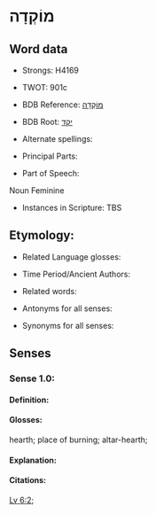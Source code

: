 # מוֹקְדָה

<!-- Status: S2="NeedsEdits" -->
<!-- Lexica used for edits:   -->

## Word data

* Strongs: H4169

* TWOT: 901c

* BDB Reference: [מוֹקְדָה](rc://en/bdb/dict/j.cy.ad)

* BDB Root: [יקד](rc://en/bdb/dict/j.cy.aa)

* Alternate spellings:

* Principal Parts:

* Part of Speech:

Noun Feminine

* Instances in Scripture: TBS

## Etymology:

* Related Language glosses:

* Time Period/Ancient Authors:

* Related words:

* Antonyms for all senses:

* Synonyms for all senses:

## Senses

### Sense 1.0:

#### Definition:

#### Glosses:

hearth; place of burning; altar-hearth; 

#### Explanation:

#### Citations:

[Lv 6:2](rc://he/uhb/book/lev/6/2); 

